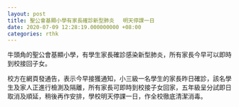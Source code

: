 ```yaml
---
layout: post
title: 聖公會基顯小學有家長確診新型肺炎 　明天停課一日
date: 2020-07-09 12:28:19.000000000 +08:00
categories: rthk
---
```


牛頭角的聖公會基顯小學，有學生家長確診感染新型肺炎，所有家長今早可以即時到校接回子女。

校方在網頁發通告，表示今早接獲通知，小三級一名學生的家長昨日確診，該名學生及家人正進行檢測及隔離，所有家長可即時到校接子女回家，五年級呈分試即日取消及順延，稍後再作安排，學校明天停課一日，作全校徹底清潔消毒。
